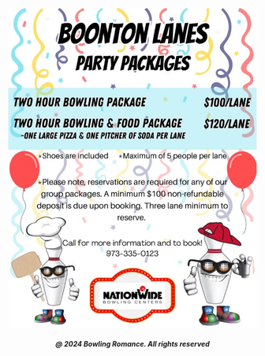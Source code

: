 <html>

<head style="visibility: hidden;">
       
<body>   
       
<img
  class="fit-picture"
  src="boontonlanes.jpeg"
  alt="" />
  
<h5 style="text-align:center;"><i>@ 2024 Bowling Romance. All rights reserved</i></h5>   
</body>
</head>
</html>
